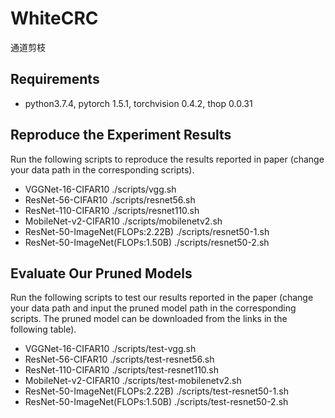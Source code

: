 # WhiteCRC
通道剪枝
## Requirements

* python3.7.4, pytorch 1.5.1, torchvision 0.4.2, thop 0.0.31

## Reproduce the Experiment Results 

Run the following scripts to reproduce the results reported in paper (change your data path in the corresponding scripts).

* VGGNet-16-CIFAR10 ./scripts/vgg.sh
* ResNet-56-CIFAR10 ./scripts/resnet56.sh   
* ResNet-110-CIFAR10 ./scripts/resnet110.sh 
* MobileNet-v2-CIFAR10 ./scripts/mobilenetv2.sh  
* ResNet-50-ImageNet(FLOPs:2.22B) ./scripts/resnet50-1.sh  
* ResNet-50-ImageNet(FLOPs:1.50B) ./scripts/resnet50-2.sh  

## Evaluate Our Pruned Models

Run the following scripts to test our results reported in the paper (change your data path and input the pruned model path in the corresponding scripts. The pruned model can be downloaded from the links in the following table).

* VGGNet-16-CIFAR10 ./scripts/test-vgg.sh
* ResNet-56-CIFAR10 ./scripts/test-resnet56.sh   
* ResNet-110-CIFAR10 ./scripts/test-resnet110.sh 
* MobileNet-v2-CIFAR10 ./scripts/test-mobilenetv2.sh  
* ResNet-50-ImageNet(FLOPs:2.22B) ./scripts/test-resnet50-1.sh  
* ResNet-50-ImageNet(FLOPs:1.50B) ./scripts/test-resnet50-2.sh  
